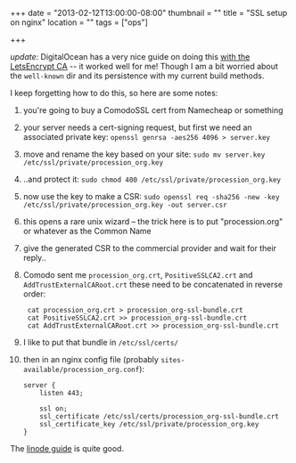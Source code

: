 +++
date = "2013-02-12T13:00:00-08:00"
thumbnail = ""
title = "SSL setup on nginx"
location = ""
tags = ["ops"]

+++

*update*: DigitalOcean has a very nice guide on doing this
[with the LetsEncrypt CA](https://www.digitalocean.com/community/tutorials/how-to-secure-nginx-with-let-s-encrypt-on-ubuntu-14-04) --
it worked well for me!
Though I am a bit worried about the `well-known` dir
and its persistence with my current build methods.

I keep forgetting how to do this, so here are some notes:

<!--more-->

1. you're going to buy a ComodoSSL cert from Namecheap or something
2. your server needs a cert-signing request,
but first we need an associated private key: `openssl genrsa -aes256 4096 > server.key`
3. move and rename the key based on your site:
`sudo mv server.key /etc/ssl/private/procession_org.key`
4. ..and protect it: `sudo chmod 400 /etc/ssl/private/procession_org.key`
5. now use the key to make a CSR:
`sudo openssl req -sha256 -new -key /etc/ssl/private/procession_org.key -out server.csr`
6. this opens a rare unix wizard &ndash;
the trick here is to put "procession.org" or whatever as the Common Name
7. give the generated CSR to the commercial provider and wait for their reply..
8. Comodo sent me `procession_org.crt`, `PositiveSSLCA2.crt` and `AddTrustExternalCARoot.crt`
these need to be concatenated in reverse order:

        cat procession_org.crt > procession_org-ssl-bundle.crt
        cat PositiveSSLCA2.crt >> procession_org-ssl-bundle.crt
        cat AddTrustExternalCARoot.crt >> procession_org-ssl-bundle.crt

9. I like to put that bundle in `/etc/ssl/certs/`
10. then in an nginx config file (probably `sites-available/procession_org.conf`):

        server {
            listen 443;

            ssl on;
            ssl_certificate /etc/ssl/certs/procession_org-ssl-bundle.crt
            ssl_certificate_key /etc/ssl/private/procession_org.key
        }

The [linode guide](http://library.linode.com/web-servers/nginx/configuration/ssl)
is quite good.
